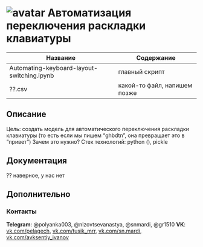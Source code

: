 #                ![avatar](https://sun1-13.userapi.com/s/v1/ig2/1r0-byxqFwdntyCx2i6Cxc7zn4yTw9oRDkcLqX789qs6OY9_IBqz2P08wtzp6K35BK9K_cJ-MtI9TyCBczcNCIWF.jpg?size=50x50&amp;quality=96&amp;crop=176,90,541,541&amp;ava=1)                                                    Автоматизация переключения раскладки клавиатуры                             

Название                                   | Содержание
-------------------------------------------|----------------------
Automating-keyboard-layout-switching.ipynb | главный скрипт
??.csv                                     | какой-то файл, напишем позже

##                                                                    Описание

Цель: создать модель для автоматического переключения раскладки клавиатуры (то есть если мы пишем “ghbdtn”, она превращает это в “привет”)
Зачем это нужно?
Стек технологий: python (), pickle

##                                                                    Документация

?? наверное, у нас нет
  
  
##                                                                    Дополнительно
  
  
  
###                                                                    Контакты


  **Telegram**: @polyanka003, @nizovtsevanastya, @snmardi, @gr1510 
  **VK**: [vk.com/pelagech](https://vk.com/pelagech), [vk.com/tusik_mrr](https://vk.com/tusik_mrr), [vk.com/sn.mardi](https://vk.com/sn.mardi), [vk.com/avksentiy_ivanov](https://vk.com/avksentiy_ivanov)
  
  
